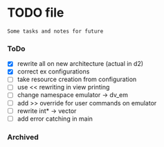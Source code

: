 # TODO file
    Some tasks and notes for future

### ToDo

- [x] rewrite all on new architecture (actual in d2)
- [x] correct ex configurations
- [ ] take resource creation from configuration
- [ ] use << rewriting in view printing
- [ ] change namespace emulator -> dv_em
- [ ] add >> override for user commands on emulator
- [ ] rewrite int* -> vector<int>
- [ ] add error catching in main
### Archived
